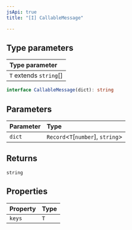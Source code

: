 ```yaml
---
jsApi: true
title: "[I] CallableMessage"

---
```

## Type parameters

| Type parameter |
| :------ |
| `T` extends `string`[] |

```ts
interface CallableMessage(dict): string
```

## Parameters

| Parameter | Type |
| :------ | :------ |
| `dict` | `Record`<`T`\[`number`\], `string`\> |

## Returns

`string`

## Properties

| Property | Type |
| :------ | :------ |
| `keys` | `T` |

